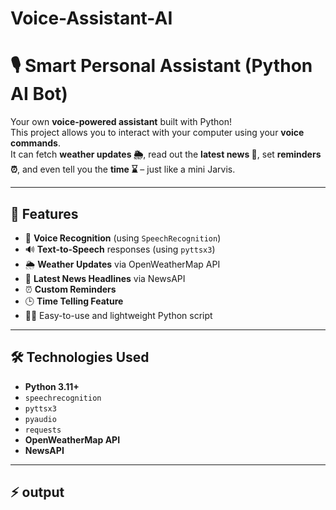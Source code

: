 # Voice-Assistant-AI

# 🎙️ Smart Personal Assistant (Python AI Bot)

Your own **voice-powered assistant** built with Python!  
This project allows you to interact with your computer using your **voice commands**.  
It can fetch **weather updates 🌦️**, read out the **latest news 📰**, set **reminders ⏰**, and even tell you the **time ⌛** – just like a mini Jarvis.  

---

## 🚀 Features
- 🎤 **Voice Recognition** (using `SpeechRecognition`)
- 🔊 **Text-to-Speech** responses (using `pyttsx3`)
- 🌦️ **Weather Updates** via OpenWeatherMap API
- 📰 **Latest News Headlines** via NewsAPI
- ⏰ **Custom Reminders**
- 🕒 **Time Telling Feature**
- 👨‍💻 Easy-to-use and lightweight Python script

---

## 🛠️ Technologies Used
- **Python 3.11+**
- `speechrecognition`
- `pyttsx3`
- `pyaudio`
- `requests`
- **OpenWeatherMap API**  
- **NewsAPI**

---

## ⚡ output



